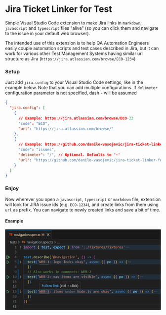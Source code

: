# Jira Ticket Linker for Test

Simple Visual Studio Code extension to make Jira links in `markdown`, `javascript` and `typescript` files "alive" (so you can click them and navigate to the issue in your default web browser). 

The intended use of this extension is to help QA Automation Engineers easily couple automation scripts and test cases described in Jira, but it can work for various other Test Management Systems having similar url structure as Jira (`https://jira.atlassian.com/browse/ECO-1234`)

### Setup
Just add `jira.config` to your Visual Studio Code settings, like in the example below. Note that you can add multiple configurations.
If `delimeter` configuration parameter is not specified, dash `-` will be assumed
```json
{
  "jira.config": [
    {
      // Example: https://jira.atlassian.com/browse/ECO-22
      "code": "ECO",
      "url": "https://jira.atlassian.com/browse/"
    },
    {
      // Example: https://github.com/danilo-vasojevic/jira-ticket-linker-for-test/issues/2
      "code": "issues",
      "delimeter": "/", // Optional. Defaults to '-'
      "url": "https://github.com/danilo-vasojevic/jira-ticket-linker-for-test/"
    }
  ]
}
```

### Enjoy
Now wherever you open a `javascript`, `typescript` or `markdown` file, extension will look for JIRA issue ids (e.g. `ECO-1234`), and create links from them using `url` as prefix. You can navigate to newly created links and save a bit of time.

#### Example
![image](img/example_ts.png)